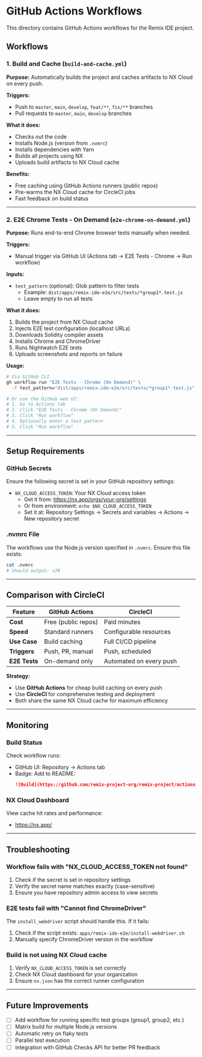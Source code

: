 # GitHub Actions Workflows

This directory contains GitHub Actions workflows for the Remix IDE project.

## Workflows

### 1. Build and Cache (`build-and-cache.yml`)

**Purpose:** Automatically builds the project and caches artifacts to NX Cloud on every push.

**Triggers:**
- Push to `master`, `main`, `develop`, `feat/**`, `fix/**` branches
- Pull requests to `master`, `main`, `develop` branches

**What it does:**
- Checks out the code
- Installs Node.js (version from `.nvmrc`)
- Installs dependencies with Yarn
- Builds all projects using NX
- Uploads build artifacts to NX Cloud cache

**Benefits:**
- Free caching using GitHub Actions runners (public repos)
- Pre-warms the NX Cloud cache for CircleCI jobs
- Fast feedback on build status

---

### 2. E2E Chrome Tests - On Demand (`e2e-chrome-on-demand.yml`)

**Purpose:** Runs end-to-end Chrome browser tests manually when needed.

**Triggers:**
- Manual trigger via GitHub UI (Actions tab → E2E Tests - Chrome → Run workflow)

**Inputs:**
- `test_pattern` (optional): Glob pattern to filter tests
  - Example: `dist/apps/remix-ide-e2e/src/tests/*group1*.test.js`
  - Leave empty to run all tests

**What it does:**
1. Builds the project from NX Cloud cache
2. Injects E2E test configuration (localhost URLs)
3. Downloads Solidity compiler assets
4. Installs Chrome and ChromeDriver
5. Runs Nightwatch E2E tests
6. Uploads screenshots and reports on failure

**Usage:**
```bash
# Via GitHub CLI
gh workflow run "E2E Tests - Chrome (On Demand)" \
  -f test_pattern="dist/apps/remix-ide-e2e/src/tests/*group1*.test.js"

# Or use the GitHub web UI:
# 1. Go to Actions tab
# 2. Click "E2E Tests - Chrome (On Demand)"
# 3. Click "Run workflow"
# 4. Optionally enter a test pattern
# 5. Click "Run workflow"
```

---

## Setup Requirements

### GitHub Secrets

Ensure the following secret is set in your GitHub repository settings:

- `NX_CLOUD_ACCESS_TOKEN`: Your NX Cloud access token
  - Get it from: https://nx.app/orgs/your-org/settings
  - Or from environment: `echo $NX_CLOUD_ACCESS_TOKEN`
  - Set it at: Repository Settings → Secrets and variables → Actions → New repository secret

### .nvmrc File

The workflows use the Node.js version specified in `.nvmrc`. Ensure this file exists:

```bash
cat .nvmrc
# Should output: v20
```

---

## Comparison with CircleCI

| Feature | GitHub Actions | CircleCI |
|---------|---------------|----------|
| **Cost** | Free (public repos) | Paid minutes |
| **Speed** | Standard runners | Configurable resources |
| **Use Case** | Build caching | Full CI/CD pipeline |
| **Triggers** | Push, PR, manual | Push, scheduled |
| **E2E Tests** | On-demand only | Automated on every push |

**Strategy:**
- Use **GitHub Actions** for cheap build caching on every push
- Use **CircleCI** for comprehensive testing and deployment
- Both share the same NX Cloud cache for maximum efficiency

---

## Monitoring

### Build Status

Check workflow runs:
- GitHub UI: Repository → Actions tab
- Badge: Add to README:
  ```markdown
  ![Build](https://github.com/remix-project-org/remix-project/actions/workflows/build-and-cache.yml/badge.svg)
  ```

### NX Cloud Dashboard

View cache hit rates and performance:
- https://nx.app/

---

## Troubleshooting

### Workflow fails with "NX_CLOUD_ACCESS_TOKEN not found"

1. Check if the secret is set in repository settings
2. Verify the secret name matches exactly (case-sensitive)
3. Ensure you have repository admin access to view secrets

### E2E tests fail with "Cannot find ChromeDriver"

The `install_webdriver` script should handle this. If it fails:
1. Check if the script exists: `apps/remix-ide-e2e/install-webdriver.sh`
2. Manually specify ChromeDriver version in the workflow

### Build is not using NX Cloud cache

1. Verify `NX_CLOUD_ACCESS_TOKEN` is set correctly
2. Check NX Cloud dashboard for your organization
3. Ensure `nx.json` has the correct runner configuration

---

## Future Improvements

- [ ] Add workflow for running specific test groups (group1, group2, etc.)
- [ ] Matrix build for multiple Node.js versions
- [ ] Automatic retry on flaky tests
- [ ] Parallel test execution
- [ ] Integration with GitHub Checks API for better PR feedback
